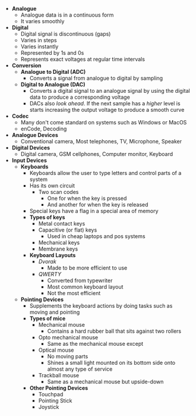 - **Analogue**
	- Analogue data is in a continuous form
	- It varies smoothly
- **Digital**
	- Digital signal is discontinuous (gaps)
	- Varies in steps
	- Varies instantly
	- Represented by 1s and 0s
	- Represents exact voltages at regular time intervals
- **Conversion**
	- **Analogue to Digital (ADC)**
		- Converts a signal from analogue to digital by sampling
	- **Digital to Analogue (DAC)**
		- Converts a digital signal to an analogue signal by using the digital data to produce a corresponding voltage
		- DACs also *look ahead*. If the next sample has a *higher* level is starts increasing the output voltage to produce a smooth curve
- **Codec**
	- Many don't come standard on systems such as Windows or MacOS
	- enCode, Decoding
- **Analogue Devices**
	- Conventional camera, Most telephones, TV, Microphone, Speaker
- **Digital Devices**
	- Digital camera, GSM cellphones, Computer monitor, Keyboard
- **Input Devices**
	- **Keyboards**
		- Keyboards allow the user to type letters and control parts of a system
		- Has its own circuit
			- Two scan codes
				- One for when the key is pressed
				- And another for when the key is released
		- Special keys have a flag in a special area of memory
		- **Types of keys**
			- Metal contact keys
			- Capacitive (or flat) keys
				- Used in cheap laptops and pos systems
			- Mechanical keys
			- Membrane keys
		- **Keyboard Layouts**
			- *Dvorak*
				- Made to be more efficient to use
			- *QWERTY*
				- Converted from typewriter
				- Most common keyboard layout
				- Not the most efficient
	- **Pointing Devices**
		- Supplements the keyboard actions by doing tasks such as moving and pointing
		- **Types of mice**
			- Mechanical mouse
				- Contains a hard rubber ball that sits against two rollers
			- Opto mechanical mouse
				- Same as the mechanical mouse except
			- Optical mouse
				- No moving parts
				- Shines a small light mounted on its bottom side onto almost any type of service
			- Trackball mouse
				- Same as a mechanical mouse but upside-down
		- **Other Pointing Devices**
			- Touchpad
			- Pointing Stick
			- Joystick
